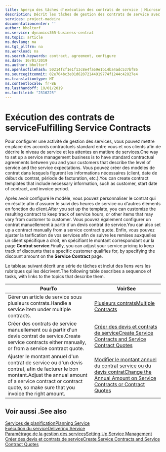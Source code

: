 ```yaml
---
title: Aperçu des tâches d'exécution des contrats de service | Microsoft Docs
description: Décrit les tâches de gestion des contrats de service avec les clients.
services: project-madeira
documentationcenter: ''
author: bholtorf
ms.service: dynamics365-business-central
ms.topic: article
ms.devlang: na
ms.tgt_pltfrm: na
ms.workload: na
ms.search.keywords: contract, agreement, configure
ms.date: 10/01/2019
ms.author: bholtorf
ms.openlocfilehash: 50214fcf1e1f13c8e4fa69e1b14ba4adc537bf86
ms.sourcegitcommit: 02e704bc3e01d62072144919774f1244c42827e4
ms.translationtype: HT
ms.contentlocale: fr-BE
ms.lasthandoff: 10/01/2019
ms.locfileid: "2316225"
---
```

# <a name="fulfilling-service-contracts"></a><span data-ttu-id="bf849-103">Exécution des contrats de service</span><span class="sxs-lookup"><span data-stu-id="bf849-103">Fulfilling Service Contracts</span></span> 
<span data-ttu-id="bf849-104">Pour configurer une activité de gestion des services, vous pouvez mettre en place des accords contractuels standard entre vous et vos clients afin de décrire le niveau de service et les attentes en matière de services.</span><span class="sxs-lookup"><span data-stu-id="bf849-104">One way to set up a service management business is to have standard contractual agreements between you and your customers that describe the level of service and the service expectations.</span></span> <span data-ttu-id="bf849-105">Vous pouvez créer des modèles de contrat dans lesquels figurent les informations nécessaires (client, date de début du contrat, période de facturation, etc.).</span><span class="sxs-lookup"><span data-stu-id="bf849-105">You can create contract templates that include necessary information, such as customer, start date of contract, and invoice period.</span></span>  
  
<span data-ttu-id="bf849-106">Après avoir configuré le modèle, vous pouvez personnaliser le contrat qui en résulte afin d'assurer le suivi des heures de service ou d'autres éléments en fonction du client.</span><span class="sxs-lookup"><span data-stu-id="bf849-106">After you set up the template, you can customize the resulting contract to keep track of service hours, or other items that may vary from customer to customer.</span></span> <span data-ttu-id="bf849-107">Vous pouvez également configurer un contrat manuellement à partir d'un devis contrat de service.</span><span class="sxs-lookup"><span data-stu-id="bf849-107">You can also set up a contract manually from a service contract quote.</span></span> <span data-ttu-id="bf849-108">Enfin, vous pouvez ajuster la tarification de vos services afin de suivre les remises auxquelles un client spécifique a droit, en spécifiant le montant correspondant sur la page **Contrat service**.</span><span class="sxs-lookup"><span data-stu-id="bf849-108">Finally, you can adjust your service pricing to keep track of discounts that a specific customer qualifies for, by specifying the discount amount on the **Service Contract** page.</span></span>  

<span data-ttu-id="bf849-109">Le tableau suivant décrit une série de tâches et inclut des liens vers les rubriques qui les décrivent.</span><span class="sxs-lookup"><span data-stu-id="bf849-109">The following table describes a sequence of tasks, with links to the topics that describe them.</span></span>   
  
|<span data-ttu-id="bf849-110">**Pour**</span><span class="sxs-lookup"><span data-stu-id="bf849-110">**To**</span></span>|<span data-ttu-id="bf849-111">**Voir**</span><span class="sxs-lookup"><span data-stu-id="bf849-111">**See**</span></span>|  
|------------|-------------|  
|<span data-ttu-id="bf849-112">Gérer un article de service sous plusieurs contrats.</span><span class="sxs-lookup"><span data-stu-id="bf849-112">Handle a service item under multiple contracts.</span></span> | [<span data-ttu-id="bf849-113">Plusieurs contrats</span><span class="sxs-lookup"><span data-stu-id="bf849-113">Multiple Contracts</span></span>](service-multiple-contracts.md)|  
|<span data-ttu-id="bf849-114">Créer des contrats de service manuellement ou à partir d'un devis contrat de service.</span><span class="sxs-lookup"><span data-stu-id="bf849-114">Create service contracts either manually, or from a service contract quote.</span></span>| [<span data-ttu-id="bf849-115">Créer des devis et contrats de service</span><span class="sxs-lookup"><span data-stu-id="bf849-115">Create Service Contracts and Service Contract Quotes</span></span>](service-how-to-create-service-contracts-and-service-contract-quotes.md)|
|<span data-ttu-id="bf849-116">Ajuster le montant annuel d'un contrat de service ou d'un devis contrat, afin de facturer le bon montant.</span><span class="sxs-lookup"><span data-stu-id="bf849-116">Adjust the annual amount of a service contract or contract quote, so make sure that you invoice the right amount.</span></span>|[<span data-ttu-id="bf849-117">Modifier le montant annuel du contrat service ou du devis contrat</span><span class="sxs-lookup"><span data-stu-id="bf849-117">Change the Annual Amount on Service Contracts or Contract Quotes</span></span>](service-how-to-change-the-annual-amount-on-service-contracts-or-contract-quotes.md)|

## <a name="see-also"></a><span data-ttu-id="bf849-118">Voir aussi .</span><span class="sxs-lookup"><span data-stu-id="bf849-118">See also</span></span>
[<span data-ttu-id="bf849-119">Services de planification</span><span class="sxs-lookup"><span data-stu-id="bf849-119">Planning Service</span></span>](service-plan-service.md)  
[<span data-ttu-id="bf849-120">Exécution du service</span><span class="sxs-lookup"><span data-stu-id="bf849-120">Delivering Service</span></span>](service-deliver-service.md)  
[<span data-ttu-id="bf849-121">Paramétrage de la gestion des services</span><span class="sxs-lookup"><span data-stu-id="bf849-121">Setting Up Service Management</span></span>](service-setup-service.md)  
[<span data-ttu-id="bf849-122">Créer des devis et contrats de service</span><span class="sxs-lookup"><span data-stu-id="bf849-122">Create Service Contracts and Service Contract Quotes</span></span>](service-how-to-create-service-contracts-and-service-contract-quotes.md)  
